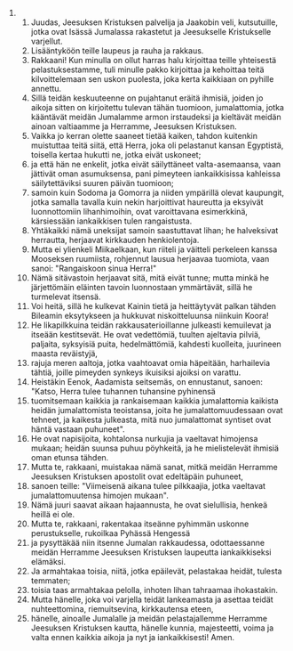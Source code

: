 <ol>
  <li>
    <ol>
      <li>Juudas, Jeesuksen Kristuksen palvelija ja Jaakobin veli, kutsutuille, jotka ovat Isässä Jumalassa rakastetut ja Jeesukselle Kristukselle varjellut.</li>
      <li>Lisääntyköön teille laupeus ja rauha ja rakkaus.</li>
      <li>Rakkaani! Kun minulla on ollut harras halu kirjoittaa teille yhteisestä pelastuksestamme, tuli minulle pakko kirjoittaa ja kehoittaa teitä kilvoittelemaan sen uskon puolesta, joka kerta kaikkiaan on pyhille annettu.</li>
      <li>Sillä teidän keskuuteenne on pujahtanut eräitä ihmisiä, joiden jo aikoja sitten on kirjoitettu tulevan tähän tuomioon, jumalattomia, jotka kääntävät meidän Jumalamme armon irstaudeksi ja kieltävät meidän ainoan valtiaamme ja Herramme, Jeesuksen Kristuksen.</li>
      <li>Vaikka jo kerran olette saaneet tietää kaiken, tahdon kuitenkin muistuttaa teitä siitä, että Herra, joka oli pelastanut kansan Egyptistä, toisella kertaa hukutti ne, jotka eivät uskoneet;</li>
      <li>ja että hän ne enkelit, jotka eivät säilyttäneet valta-asemaansa, vaan jättivät oman asumuksensa, pani pimeyteen iankaikkisissa kahleissa säilytettäviksi suuren päivän tuomioon;</li>
      <li>samoin kuin Sodoma ja Gomorra ja niiden ympärillä olevat kaupungit, jotka samalla tavalla kuin nekin harjoittivat haureutta ja eksyivät luonnottomiin lihanhimoihin, ovat varoittavana esimerkkinä, kärsiessään iankaikkisen tulen rangaistusta.</li>
      <li>Yhtäkaikki nämä uneksijat samoin saastuttavat lihan; he halveksivat herrautta, herjaavat kirkkauden henkiolentoja.</li>
      <li>Mutta ei ylienkeli Miikaelkaan, kun riiteli ja väitteli perkeleen kanssa Mooseksen ruumiista, rohjennut lausua herjaavaa tuomiota, vaan sanoi: "Rangaiskoon sinua Herra!"</li>
      <li>Nämä sitävastoin herjaavat sitä, mitä eivät tunne; mutta minkä he järjettömäin eläinten tavoin luonnostaan ymmärtävät, sillä he turmelevat itsensä.</li>
      <li>Voi heitä, sillä he kulkevat Kainin tietä ja heittäytyvät palkan tähden Bileamin eksytykseen ja hukkuvat niskoitteluunsa niinkuin Koora!</li>
      <li>He likapilkkuina teidän rakkausaterioillanne julkeasti kemuilevat ja itseään kestitsevät. He ovat vedettömiä, tuulten ajeltavia pilviä, paljaita, syksyisiä puita, hedelmättömiä, kahdesti kuolleita, juurineen maasta reväistyjä,</li>
      <li>rajuja meren aaltoja, jotka vaahtoavat omia häpeitään, harhailevia tähtiä, joille pimeyden synkeys ikuisiksi ajoiksi on varattu.</li>
      <li>Heistäkin Eenok, Aadamista seitsemäs, on ennustanut, sanoen: "Katso, Herra tulee tuhannen tuhansine pyhinensä</li>
      <li>tuomitsemaan kaikkia ja rankaisemaan kaikkia jumalattomia kaikista heidän jumalattomista teoistansa, joita he jumalattomuudessaan ovat tehneet, ja kaikesta julkeasta, mitä nuo jumalattomat syntiset ovat häntä vastaan puhuneet".</li>
      <li>He ovat napisijoita, kohtalonsa nurkujia ja vaeltavat himojensa mukaan; heidän suunsa puhuu pöyhkeitä, ja he mielistelevät ihmisiä oman etunsa tähden.</li>
      <li>Mutta te, rakkaani, muistakaa nämä sanat, mitkä meidän Herramme Jeesuksen Kristuksen apostolit ovat edeltäpäin puhuneet,</li>
      <li>sanoen teille: "Viimeisenä aikana tulee pilkkaajia, jotka vaeltavat jumalattomuutensa himojen mukaan".</li>
      <li>Nämä juuri saavat aikaan hajaannusta, he ovat sielullisia, henkeä heillä ei ole.</li>
      <li>Mutta te, rakkaani, rakentakaa itseänne pyhimmän uskonne perustukselle, rukoilkaa Pyhässä Hengessä</li>
      <li>ja pysyttäkää niin itsenne Jumalan rakkaudessa, odottaessanne meidän Herramme Jeesuksen Kristuksen laupeutta iankaikkiseksi elämäksi.</li>
      <li>Ja armahtakaa toisia, niitä, jotka epäilevät, pelastakaa heidät, tulesta temmaten;</li>
      <li>toisia taas armahtakaa pelolla, inhoten lihan tahraamaa ihokastakin.</li>
      <li>Mutta hänelle, joka voi varjella teidät lankeamasta ja asettaa teidät nuhteettomina, riemuitsevina, kirkkautensa eteen,</li>
      <li>hänelle, ainoalle Jumalalle ja meidän pelastajallemme Herramme Jeesuksen Kristuksen kautta, hänelle kunnia, majesteetti, voima ja valta ennen kaikkia aikoja ja nyt ja iankaikkisesti! Amen.</li>
    </ol>
  </li>
</ol>